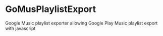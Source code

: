 # GoMusPlaylistExport
Google Music playlist exporter allowing Google Play Music playlist export with javascript 
